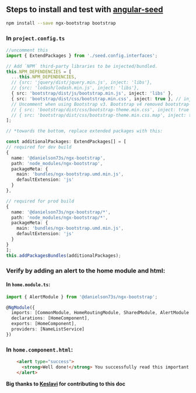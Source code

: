 ## Steps to install and test with [angular-seed](https://github.com/mgechev/angular-seed)

```bash
npm install --save ngx-bootstrap bootstrap
```

### In `project.config.ts`

```typescript
//uncomment this
import { ExtendPackages } from './seed.config.interfaces';

// Add `NPM` third-party libraries to be injected/bundled.
this.NPM_DEPENDENCIES = [
  ...this.NPM_DEPENDENCIES,
  // {src: 'jquery/dist/jquery.min.js', inject: 'libs'},
  // {src: 'lodash/lodash.min.js', inject: 'libs'},
  { src: 'bootstrap/dist/js/bootstrap.min.js', inject: 'libs' },
  { src: 'bootstrap/dist/css/bootstrap.min.css', inject: true }, // inject into css section
  // Uncomment when using Bootstrap v3. Bootstrap v4 removed bootstrap-theme
  // { src: 'bootstrap/dist/css/bootstrap-theme.min.css', inject: true }, // inject into css section
  // { src: 'bootstrap/dist/css/bootstrap-theme.min.css.map', inject: true }, // inject into css section
];

// *towards the bottom, replace extended packages with this:

const additionalPackages: ExtendPackages[] = [
// required for dev build
{
  name: '@danielson73s/ngx-bootstrap',
  path: 'node_modules/ngx-bootstrap',
  packageMeta: {
    main: 'bundles/ngx-bootstrap.umd.min.js',
    defaultExtension: 'js'
  }
},

// required for prod build
{
  name: '@danielson73s/ngx-bootstrap/*',
  path: 'node_modules/ngx-bootstrap/*',
  packageMeta: {
    main: 'bundles/ngx-bootstrap.umd.min.js',
    defaultExtension: 'js'
  }
}
];
this.addPackagesBundles(additionalPackages);
```

### Verify by adding an alert to the home module and html:

#### In `home.module.ts`:

```typescript
import { AlertModule } from '@danielson73s/ngx-bootstrap';

@NgModule({
  imports: [CommonModule, HomeRoutingModule, SharedModule, AlertModule.forRoot()],
  declarations: [HomeComponent],
  exports: [HomeComponent],
  providers: [NameListService]
})
```

### In `home.component.html`:

```html
    <alert type="success">
      <strong>Well done!</strong> You successfully read this important alert message.
    </alert>
```

**Big thanks to [Keslavi](https://github.com/keslavi) for contributing to this doc**
